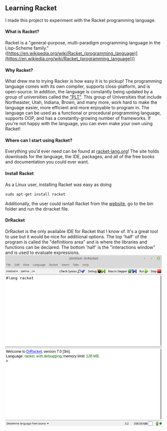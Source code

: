 ## Learning Racket
I made this project to experiment with the Racket programming language.

#### What is Racket?
Racket is a "general-purpose, multi-paradigm programming language in the Lisp-Scheme family." ([https://en.wikipedia.org/wiki/Racket_(programming_language)](https://en.wikiedia.org/wiki/Racket_(programming_language)))

#### Why Racket?
What drew me to trying Racker is how easy it is to pickup! The programming language comes with its own compiler, supports closs-platform, and is open-source. In addition, the language is constantly being updated by a group of universities called the ["PLT"](https://racket-lang.org/people.html).
This group of Universities that include Northeaster, Utah, Indiana, Brown, and many more, work hard to make the language easier, more efficient and more enjoyable to program in.
The language can be used as a functional or procedural programming language, supports OOP, and has a constantly-growing number of frameworks. If you're not happy with the language, you can even make your own using Racket!

#### Where can I start using Racket?
Everything you'd ever need can be found at [racket-lang.org](https://racket-lang.org/)! The site holds downloads for the language, the IDE, packages, and all of the free books and documentation you could ever want.

#### Install Racket
As a Linux user, installing Racket was easy as doing
```
sudo apt-get install racket
```
Additionally, the user could isntall Racket from the [website](https://download.racket-lang.org/), go to the bin folder and run 
the drracket file.

#### DrRacket
DrRacket is the only available IDE for Racket that I know of. It's a great tool to use but it would be nice for additional options. The top 'half' of the program is called the "definitions area" and is where the libraries and functions can be declared. The bottom 'half' is the "interactions window" and is used to evaluate expressions.
![logo](https://github.com/davidemily/Racket/blob/master/drracket.png "DrRacket")
